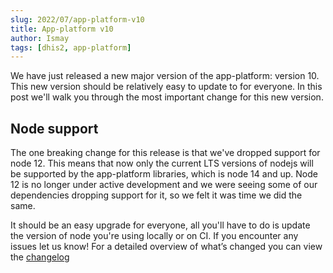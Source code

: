 ```yaml
---
slug: 2022/07/app-platform-v10
title: App-platform v10
author: Ismay
tags: [dhis2, app-platform]
---
```


We have just released a new major version of the app-platform: version 10. This new version should be relatively easy to update to for everyone. In this post we'll walk you through the most important change for this new version.

## Node support

The one breaking change for this release is that we've dropped support for node 12. This means that now only the current LTS versions of nodejs will be supported by the app-platform libraries, which is node 14 and up. Node 12 is no longer under active development and we were seeing some of our dependencies dropping support for it, so we felt it was time we did the same.

It should be an easy upgrade for everyone, all you'll have to do is update the version of node you're using locally or on CI. If you encounter any issues let us know! For a detailed overview of what’s changed you can view the [changelog](https://github.com/dhis2/app-platform/blob/master/CHANGELOG.md#1000-2022-07-26)
